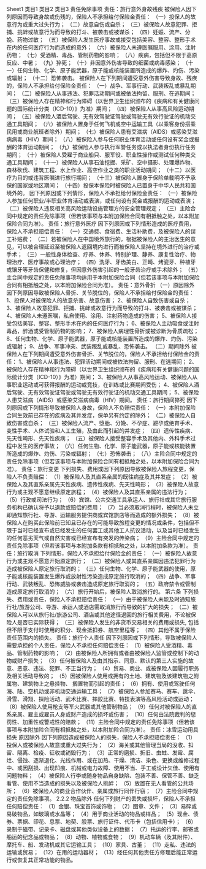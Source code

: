 Sheet1
	类目1	类目2	类目3
	责任免除事项
		责任：旅行意外身故残疾
			被保险人因下列原因而导致身故或伤残的，保险人不承担给付保险金责任：
			（一）投保人的故意行为或重大过失行为；
			（二）故意自伤或自杀；
			（三）被保险人故意犯罪、拒捕、挑衅或故意行为而导致的打斗、被袭击或被谋杀；
			（四）妊娠、流产、分娩、药物过敏；
			（五）被保险人发生医疗事故或接受包括美容、整容、整形手术在内的任何医疗行为而造成的意外；
			（六）被保险人未遵医嘱服用、涂用、注射药物；
			（七）受酒精、毒品、管制药物的影响；
			（八）疾病，包括但不限于高原反应、中暑；
			（九）猝死；
			（十）非因意外伤害导致的细菌或病毒感染；
			（十一）任何生物、化学、原子能武器，原子能或核能装置所造成的爆炸、灼伤、污染或辐射；
			（十二）恐怖袭击。
			被保险人在下列期间遭受意外伤害导致身故、残疾的，保险人不承担给付保险金责任：
			（一）战争、军事行动、武装叛乱或暴乱期间；
			（二）被保险人从事违法、犯罪活动期间或被依法拘留、服刑、在逃期间；
			（三）被保险人存在精神和行为障碍（以世界卫生组织颁布的《疾病和有关健康问题的国际统计分类（ICD-10）》为准）期间；
			（四）被保险人从事高风险运动期间；
			（五）被保险人酒后驾驶、无有效驾驶证驾驶或驾驶无有效行驶证的机动交通工具期间；
			（六）被保险人置身于任何飞机或空中运输工具（以乘客身份搭乘民用或商业航班者除外）期间；
			（七）被保险人患有艾滋病（AIDS）或感染艾滋病病毒（HIV）期间；
			（八）被保险人参与任何职业体育活动或任何设有奖金或报酬的体育运动期间；
			（九）被保险人参与执行军警任务或以执法者身份执行任务期间；
			（十）被保险人受雇于商业船只、服军役、职业性操作或测试任何种类交通工具期间；
			（十一）被保险人从事石油挖掘、采矿、空中摄影、处理爆炸物、森林砍伐、建筑工程、水上作业、高空作业之类的职业活动期间；
			（十二）以医疗为目的或违背医嘱进行旅行期间；
			（十三）被保险人置身于保险单载明不予承保的国家或地区期间；
			（十四）投保本保险时被保险人已置身于中华人民共和国境外的。
			因下列原因或下列情形，保险人不承担给付保险金责任：
			（一）被保险人参加任何职业/半职业体育活动或表演，或任何设有奖金或报酬的运动或表演；
			（二）被保险人违反相关高风险运动设施管理方的安全管理规定；
			（三）主险合同中规定的责任免除事项（但若该事项与本附加保险合同有相抵触之处，以本附加保险合同为准）。
		责任：旅行意外医疗
			因下列原因或下列情形造成的医疗费用，保险人不承担赔偿责任：
			（一）交通费、食宿费、生活补助费，及被保险人的误工补贴费；
			（二）若被保险人在中国境外旅行的，根据被保险人的主治医生的意见，可以被合理延迟至被保险人返回境内进行而被保险人坚持在境外进行的治疗或手术；
			（三）一般性身体检查、疗养、休养、特别护理、静养、康复性治疗、物理治疗、医疗事故或心理治疗；
			（四）洗牙、牙齿美白、正畸、烤瓷牙、种植牙或镶牙等牙齿保健和修复，但因意外伤害引起的一般牙齿治疗或手术除外；
			（五）主合同中规定的责任免除事项均适用于本附加保险合同（但若该事项与本附加保险合同有相抵触之处，以本附加保险合同为准）。
		责任：意外骨折
			（一）原因除外
			因下列原因导致被保险人骨折、关节脱位的，保险人不承担给付保险金的责任：
			1、投保人对被保险人的故意杀害、故意伤害；
			2、被保险人自致伤害或自杀；
			3、被保险人故意犯罪、拒捕、挑衅或故意行为而导致的打斗、被袭击或被谋杀；
			4、被保险人未遵医嘱，私自使用、涂用、注射药物造成的伤害；
			5、被保险人接受包括美容、整容、整形手术在内的任何医疗行为；
			6、被保险人主动吸食或注射毒品，醉酒或受管制药物的影响；
			7、被保险人病理性骨折或被诊断为骨质疏松；
			8、任何生物、化学、原子能武器，原子能或核能装置所造成的爆炸、灼伤、污染或辐射；
			9、战争、军事冲突、武装叛乱或暴乱、恐怖袭击。
			（二）期间除外
			被保险人在下列期间遭受意外伤害骨折、关节脱位的，保险人不承担给付保险金的责任：
			1、被保险人从事违法、犯罪活动期间或被依法拘留、服刑、在逃期间；
			2、被保险人存在精神和行为障碍（以世界卫生组织颁布的《疾病和有关健康问题的国际统计分类（ICD-10）》为准）期间；
			3、被保险人从事高风险运动、被保险人从事职业运动或可获得报酬的运动或竞技，在训练或比赛期间受伤；
			4、被保险人酒后驾驶、无有效驾驶证驾驶或驾驶无有效行驶证的机动交通工具期间；
			5、被保险人患艾滋病（AIDS）或感染艾滋病病毒（HIV）期间。
		责任：旅行期间猝死
			因下列原因或下列情形导致被保险人身故，保险人不负赔偿责任：
			（一）本附加保险合同生效前已存在的疾病及其并发症，保单另有约定的除外；
			（二）被保险人自致伤害或自杀；
			（三）被保险人流产、堕胎、分娩、不孕症、避孕或绝育手术、变性手术、人体试验和人工生殖，及由此而引起的并发症；
			（四）遗传性疾病、先天性畸形、先天性疾病；
			（五）被保险人接受整容手术及其他内、外科手术过程中发生的医疗事故；
			（六）任何生物、化学、原子能武器，原子能或核能装置所造成的爆炸、灼伤、污染或辐射；
			（七）恐怖袭击；
			（八）主险合同中规定的责任免除事项（但若该事项与本附加保险合同有相抵触之处，以本附加保险合同为准）。
		责任：旅行变更
			下列损失、费用或因下列原因导致被保险人旅程变更，保险人不负责赔偿：
			（1）被保险人及其直系亲属的既往病症及其并发症；
			（2）被保险人及其直系亲属先天性疾病、遗传性疾病、先天性畸形；
			（3）被保险人故意行为或主观不愿意继续原定旅程；
			（4）被保险人及其直系亲属的违法行为；
			（5）行政或司法行为；
			（6）宾馆、公共交通工具承运人、旅行社或其它旅行服务机构已确认将予以退款或赔偿的费用；
			（7）当必须取消行程时，被保险人未立即通知旅行社、导游、运输服务提供商或宾馆旅店等而造成的额外损失；
			（8）被保险人在购买此保险前已知且已存在的可能导致旅程变更的情况或条件，包括但不限于当时已经宣布或已经发生的任何罢工或其他工人抗议活动，以及当时已经发生的任何恶劣天气或自然灾害或已经宣布有突发的传染病；
			（9）主险合同中规定的责任免除事项（但若该事项与本附加条款有相抵触之处，以本附加条款为准）。
		责任：旅行取消
			下列情形，保险人不承担给付保险金的责任：
			（一）被保险人故意行为或主观不愿意开始原定旅行；
			（二）被保险人或其直系亲属因违法犯罪行为造成被保险人原定旅行取消的；
			（三）任何生物、化学、原子能武器的使用，原子能或核能装置发生爆炸或放射性污染造成原定旅行取消的；
			（四）战争、军事行动、武装叛乱、恐怖威胁或袭击造成原定旅行取消的；
			（五）政府禁令或管制造成原定旅行取消的；
			（六）旅行开始后，被保险人取消旅行的。
			第六条 下列损失、费用或责任，保险人不承担赔偿责任：
			（一）由于被保险人未能及时通知旅行社/旅游公司、导游、承运人或酒店需取消旅行而导致的扩大的损失；
			（二）被保险人可以从旅行社/旅游公司、酒店或其他途径退回的旅行相关费用，不论被保险人是否已实际获得；
			（三）被保险人发生的非货币交易相关的费用或损失, 包括但不限于支付时使用的积分、现金抵扣券、航空里程等；
			（四）其他不属于保险责任范围内的损失。
		责任：旅行个人责任
			因下列原因或下列情形，导致被保险人需要承担的个人责任，保险人不承担任何赔偿责任：
			（1）被保险人受酒精、毒品、管制药物的影响；
			（2）由被保险人所拥有或者由被保险人监管或控制下的动物或财产损失；
			（3）任何被保险人及由其指示、同意、默认的第三人实施的故意、恶意、违法、犯罪、不正当行为；
			（4）贸易、商业、或被保险人因履行职务及相关活动导致的；
			（5）因被保险人使用或拥有的土地、建筑物及该建筑物之附属物、建筑物上之悬挂物、 搁置物而引起的责任；
			（6）拥有、使用或驾驶任何海、陆、空机动或非机动交通运输工具；
			（7）被保险人参加赛马、赛车、跳伞、滑雪、滑翔、探险活动、武术比赛、摔跤比赛、特技表演等高风险活动或运动；
			（8）被保险人使用枪支等军火武器或其他管制物品；
			（9）任何对被保险人的直系亲属、雇主或雇员人身或财产造成的损坏或伤害；
			（10）任何由法院裁判的惩罚性、加重性或警戒性的赔款；
			（11）主险合同中规定的责任免除事项（但若该事项与本附加险合同有相抵触之处，以本附加险合同为准）。
		责任：冰雪运动用具损失
			原因除外
			因下列原因造成被保险人的损失，保险人不承担赔偿责任：
			（1）投保人或被保险人故意或重大过失行为；
			（2）海关或其他管理当局的没收、扣留、隔离、检疫、征收或销毁行为；
			（3）正常的磨损、折旧、虫蛀、发霉、腐烂、侵蚀、逐渐退化、光线作用、或在加热、干燥、清洁、染色、更换或维修过程中、或因刮损、出现凹痕、机械或电力故障、使用不当、手工或设计欠佳、使用有问题物料；
			（4）被保险人行李或随身物品自身缺陷、包装不善、保管不善、缺乏看管、使用不当造成的损失以及被保险人挑衅；
			（5）放置在无人看管的公共场所；
			（6）被保险人的商业合作伙伴、亲属或旅行同伴行窃；
			（7）主险合同中规定的责任免除事项。
			2.2.2 物品除外
			任何下列财产的丢失或损坏，保险人不承担任何赔偿责任：
			（1）金银、珠宝首饰或饰物；
			（2）图章、文件；
			（3）易碎或易破物品，如玻璃或水晶等；
			（4）用于商业活动的物品或样品；
			（5）现金、债券、票据、印花、息票、地契、股票、旅行证件、代币卡（包括信用卡）；
			（6）录制于磁带、记录卡、磁盘或其他类似设备上的数据；
			（7）托运的行李、邮寄或船运的纪念品或物品；
			（8）动物、植物或食物；
			（9）机动车辆（及其附件）、摩托车、船、发动机或其它运输工具；
			（10）家具、古董；
			（11）走私、违法的运输或贸易；
			（12）在用的运动器材；
			（13）经任何其他责任方修理后能正常运行或恢复其正常功能的物品。


